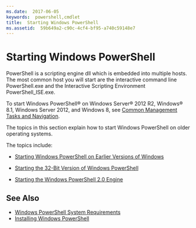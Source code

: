 ```yaml
---
ms.date:  2017-06-05
keywords:  powershell,cmdlet
title:  Starting Windows PowerShell
ms.assetid:  59b649a2-c90c-4cf4-bf95-a740c59148e7
---
```


# Starting Windows PowerShell
PowerShell is a scripting engine dll which is embedded into multiple hosts.  The most common host you will start are the interactive command line PowerShell.exe and the Interactive Scripting Environment PowerShell_ISE.exe.  

To start Windows PowerShell® on Windows Server® 2012 R2, Windows® 8.1, Windows Server 2012, and Windows 8, see [Common Management Tasks and Navigation](http://technet.microsoft.com/library/hh831491.aspx).

The topics in this section explain how to start Windows PowerShell on older operating systems.

The topics include:

-   [Starting Windows PowerShell on Earlier Versions of Windows](Starting-Windows-PowerShell-on-Earlier-Versions-of-Windows.md)

-   [Starting the 32-Bit Version of Windows PowerShell](Starting-the-32-Bit-Version-of-Windows-PowerShell.md)

-   [Starting the Windows PowerShell 2.0 Engine](Starting-the-Windows-PowerShell-2.0-Engine.md)

## See Also
- [Windows PowerShell System Requirements](Windows-PowerShell-System-Requirements.md)
- [Installing Windows PowerShell](Installing-Windows-PowerShell.md)

